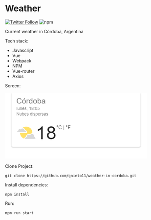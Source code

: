 # Weather
[![Twitter Follow](https://img.shields.io/twitter/follow/maktub82.svg?style=social&label=Follow)](https://twitter.com/gonzalonieto11)
![npm](https://img.shields.io/npm/dw/localeval.svg?style=flat-square)


Current weather in Córdoba, Argentina

Tech stack:

* Javascript
* Vue
* Webpack
* NPM
* Vue-router
* Axios


Screen: 

![Les presento el clima de Córdoba](https://raw.githubusercontent.com/gnieto11/weather-in-cordoba/master/src/assets/demo.png)

Clone Project:
```
git clone https://github.com/gnieto11/weather-in-cordoba.git
```

Install dependencies:
```
npm install
```
Run:

```
npm run start
```
